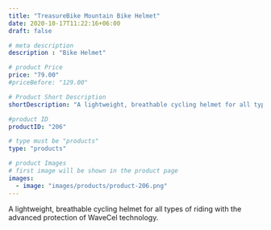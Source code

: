 ```yaml
---
title: "TreasureBike Mountain Bike Helmet"
date: 2020-10-17T11:22:16+06:00
draft: false

# meta description
description : "Bike Helmet"

# product Price
price: "79.00"
#priceBefore: "129.00"

# Product Short Description
shortDescription: "A lightweight, breathable cycling helmet for all types of riding with the advanced protection of WaveCel technology."

#product ID
productID: "206"

# type must be "products"
type: "products"

# product Images
# first image will be shown in the product page
images:
  - image: "images/products/product-206.png"
---
```


A lightweight, breathable cycling helmet for all types of riding with the advanced protection of WaveCel technology.


